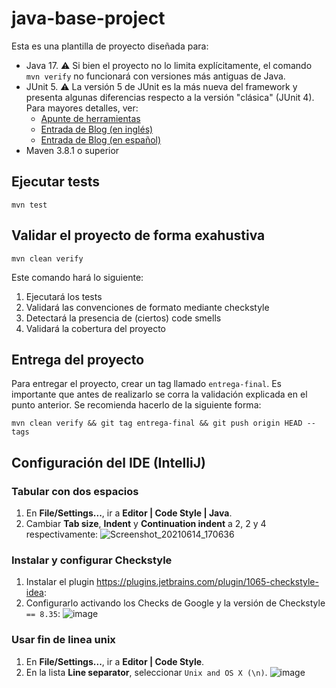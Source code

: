 # java-base-project

Esta es una plantilla de proyecto diseñada para: 

* Java 17. :warning: Si bien el proyecto no lo limita explícitamente, el comando `mvn verify` no funcionará con versiones más antiguas de Java. 
* JUnit 5. :warning: La versión 5 de JUnit es la más nueva del framework y presenta algunas diferencias respecto a la versión "clásica" (JUnit 4). Para mayores detalles, ver: 
  *  [Apunte de herramientas](https://docs.google.com/document/d/1VYBey56M0UU6C0689hAClAvF9ILE6E7nKIuOqrRJnWQ/edit#heading=h.dnwhvummp994)
  *  [Entrada de Blog (en inglés)](https://www.baeldung.com/junit-5-migration) 
  *  [Entrada de Blog (en español)](https://www.paradigmadigital.com/dev/nos-espera-junit-5/)
* Maven 3.8.1 o superior

## Ejecutar tests

```
mvn test
```

## Validar el proyecto de forma exahustiva

```
mvn clean verify
```

Este comando hará lo siguiente:

 1. Ejecutará los tests
 2. Validará las convenciones de formato mediante checkstyle
 3. Detectará la presencia de (ciertos) code smells
 4. Validará la cobertura del proyecto

## Entrega del proyecto

Para entregar el proyecto, crear un tag llamado `entrega-final`. Es importante que antes de realizarlo se corra la validación
explicada en el punto anterior. Se recomienda hacerlo de la siguiente forma:

```
mvn clean verify && git tag entrega-final && git push origin HEAD --tags
```

## Configuración del IDE (IntelliJ)

### Tabular con dos espacios

1. En **File/Settings...**, ir a **Editor | Code Style | Java**.
2. Cambiar **Tab size**, **Indent** y **Continuation indent** a 2, 2 y 4 respectivamente:
![Screenshot_20210614_170636](https://user-images.githubusercontent.com/39303639/142298802-47b30a7d-f22b-441a-84a1-5241cb9354a8.png)

### Instalar y configurar Checkstyle

1. Instalar el plugin https://plugins.jetbrains.com/plugin/1065-checkstyle-idea:
2. Configurarlo activando los Checks de Google y la versión de Checkstyle `== 8.35`:
![image](https://user-images.githubusercontent.com/39303639/142299662-ca0ed8f5-03e2-4811-b0eb-0549926f422b.png)

### Usar fin de linea unix
1. En **File/Settings...**, ir a **Editor | Code Style**.
2. En la lista **Line separator**, seleccionar `Unix and OS X (\n)`.
 ![image](https://user-images.githubusercontent.com/39303639/142300119-8a7a0ae4-2fec-44a7-9bfb-796b93bdea04.png)

